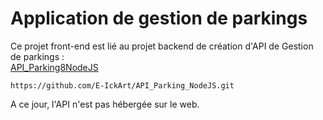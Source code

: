 # Application de gestion de parkings

Ce projet front-end est lié au projet backend de création d'API de Gestion de parkings :  
[API_Parking8NodeJS](https://github.com/E-IckArt/API_Parking_NodeJS) 

```
https://github.com/E-IckArt/API_Parking_NodeJS.git
```
A ce jour, l'API n'est pas hébergée sur le web.
